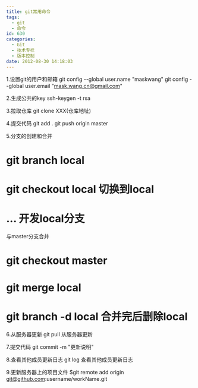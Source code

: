 ```yaml
---
title: git常用命令
tags:
  - git
  - 命令
id: 630
categories:
  - Git
  - 技术专栏
  - 版本控制
date: 2012-08-30 14:18:03
---
```


1.设置git的用户和邮箱
git config --global user.name "maskwang"
git config --global user.email "mask.wang.cn@gmail.com"<!--more-->

2.生成公共的key
ssh-keygen -t rsa

3.拉取仓库
git clone XXX(仓库地址)

4.提交代码
git add .
git push origin master

5.分支的创建和合并
# git branch local
# git checkout local 切换到local

# ... 开发local分支

与master分支合并
# git checkout master
# git merge local
# git branch -d local 合并完后删除local

6.从服务器更新
git pull 从服务器更新

7.提交代码
git commit -m "更新说明"

8.查看其他成员更新日志
git log 查看其他成员更新日志

9.更新服务器上的项目文件
$git remote add origin git@github.com:username/workName.git